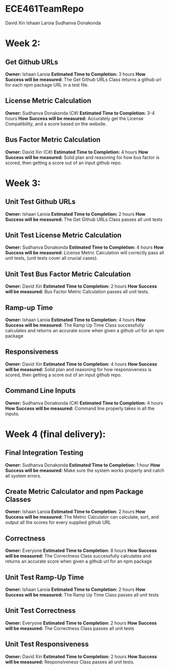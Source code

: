 # ECE461TeamRepo
David Xin
Ishaan Laroia
Sudhanva Donakonda

# Week 2: 
## Get Github URLs
**Owner:** Ishaan Laroia
**Estimated Time to Completion:** 3 hours
**How Success will be measured:** The Get Github URLs Class returns a github url for each npm package URL in a test file.
## License Metric Calculation 
**Owner:** Sudhanva Donakonda (C#)
**Estimated Time to Completion:** 3-4 hours
**How Success will be measured:** Accurately get the License Compatibility, and a score based on the website.

## Bus Factor Metric Calculation
**Owner:** David Xin (C#)
**Estimated Time to Completion:** 4 hours
**How Success will be measured:** Solid plan and reasoning for how bus factor is scored, then getting a score out of an input github repo.

# Week 3: 
## Unit Test Github URLs
**Owner:** Ishaan Laroia
**Estimated Time to Completion:** 2 hours
**How Success will be measured:** The Get Github URLs Class passes all unit tests

## Unit Test License Metric Calculation
**Owner:** Sudhanva Donakonda
**Estimated Time to Completion:** 4 hours
**How Success will be measured:** License Metric Calculation will correctly pass all unit tests, (unit tests cover all crucial cases).

## Unit Test Bus Factor Metric Calculation
**Owner:** David Xin
**Estimated Time to Completion:** 2 hours
**How Success will be measured:** Bus Factor Metric Calculation passes all unit tests.

## Ramp-up Time
**Owner:** Ishaan Laroia
**Estimated Time to Completion:** 4 hours
**How Success will be measured:** The Ramp Up Time Class successfully calculates and returns an accurate score when given a github url for an npm package

## Responsiveness
**Owner:** David Xin
**Estimated Time to Completion:** 4 hours
**How Success will be measured:** Solid plan and reasoning for how responsiveness is scored, then getting a score out of an input github repo.

## Command Line Inputs
**Owner:** Sudhanva Donakonda (C#)
**Estimated Time to Completion:** 4 hours
**How Success will be measured:** Command line properly takes in all the inputs.

# Week 4 (final delivery):
## Final Integration Testing
**Owner:** Sudhanva Donakonda
**Estimated Time to Completion:** 1 hour
**How Success will be measured:** Make sure the system works properly and catch all system errors. 

## Create Metric Calculator and npm Package Classes
**Owner:** Ishaan Laroia
**Estimated Time to Completion:** 2 hours
**How Success will be measured:** The Metric Calculator can calculate, sort, and output all the scores for every supplied github URL

## Correctness
**Owner:** Everyone
**Estimated Time to Completion:** 8 hours
**How Success will be measured:** The Correctness Class successfully calculates and returns an accurate score when given a github url for an npm package

## Unit Test Ramp-Up Time
**Owner:** Ishaan Laroia
**Estimated Time to Completion:** 2 hours
**How Success will be measured:** The Ramp Up Time Class passes all unit tests

## Unit Test Correctness
**Owner:** Everyone
**Estimated Time to Completion:** 2 hours
**How Success will be measured:** The Correctness Class passes all unit tests

## Unit Test Responsiveness
**Owner:** David Xin
**Estimated Time to Completion:** 2 hours
**How Success will be measured:** Responsiveness Class passes all unit tests.
